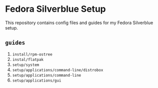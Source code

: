 # Fedora Silverblue Setup

This repository contains config files and guides for my Fedora Silverblue setup.

## `guides`

1. `install/rpm-ostree`
2. `instal/flatpak`
3. `setup/system`
4. `setup/applications/command-line/distrobox`
5. `setup/applications/command-line`
6. `setup/applications/gui`
